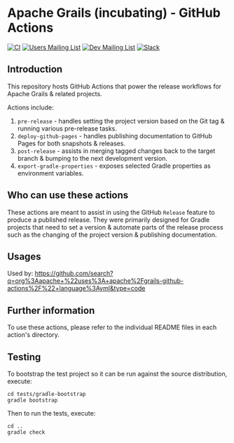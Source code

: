 <!--
SPDX-License-Identifier: Apache-2.0

Licensed under the Apache License, Version 2.0 (the "License");
you may not use this file except in compliance with the License.
You may obtain a copy of the License at

    https://www.apache.org/licenses/LICENSE-2.0

Unless required by applicable law or agreed to in writing, software
distributed under the License is distributed on an "AS IS" BASIS,
WITHOUT WARRANTIES OR CONDITIONS OF ANY KIND, either express or implied.
See the License for the specific language governing permissions and
limitations under the License.
-->

# Apache Grails (incubating) - GitHub Actions

[![CI](https://github.com/apache/grails-github-actions/actions/workflows/ci.yml/badge.svg?event=push)](https://github.com/apache/grails-github-actions/actions/workflows/ci.yml)
[![Users Mailing List](https://img.shields.io/badge/Users_Mailing_List-feb571)](https://lists.apache.org/list.html?users@grails.apache.org)
[![Dev Mailing List](https://img.shields.io/badge/Dev_Mailing_List-feb571)](https://lists.apache.org/list.html?dev@grails.apache.org)
[![Slack](https://img.shields.io/badge/Join_Slack-e01d5a)](https://slack.grails.org/)

## Introduction

This repository hosts GitHub Actions that power the release workflows for Apache Grails & related projects. 

Actions include:
1. `pre-release` - handles setting the project version based on the Git tag & running various pre-release tasks.
2. `deploy-github-pages` - handles publishing documentation to GitHub Pages for both snapshots & releases.
3. `post-release` - assists in merging tagged changes back to the target branch & bumping to the next development version.
4. `export-gradle-properties` - exposes selected Gradle properties as environment variables.

## Who can use these actions

These actions are meant to assist in using the GitHub `Release` feature to produce a published release. They were primarily designed for Gradle projects that need to set a version & automate parts of the release process such as the changing of the project version & publishing documentation.  

## Usages

Used by: https://github.com/search?q=org%3Aapache+%22uses%3A+apache%2Fgrails-github-actions%2F%22+language%3Ayml&type=code

## Further information

To use these actions, please refer to the individual README files in each action's directory.

## Testing

To bootstrap the test project so it can be run against the source distribution, execute: 

    cd tests/gradle-bootstrap
    gradle bootstrap

Then to run the tests, execute:

    cd ..
    gradle check
